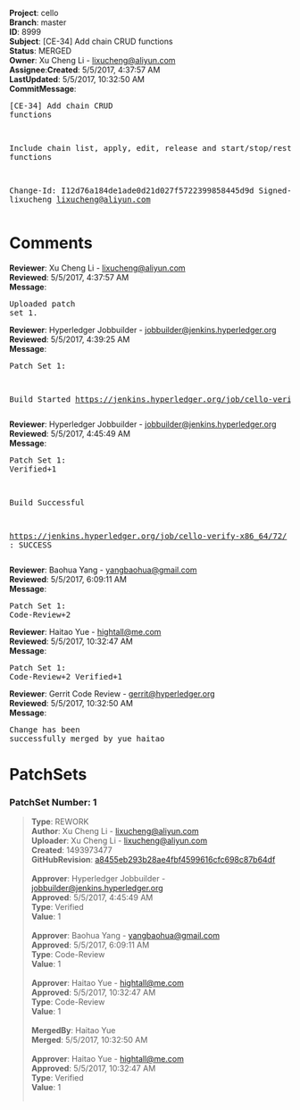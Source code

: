 <strong>Project</strong>: cello</br><strong>Branch</strong>: master<br><strong>ID</strong>: 8999<br><strong>Subject</strong>: [CE-34] Add chain CRUD functions<br><strong>Status</strong>: MERGED<br><strong>Owner</strong>: Xu Cheng Li - lixucheng@aliyun.com<br><strong>Assignee</strong>:<strong>Created</strong>: 5/5/2017, 4:37:57 AM<br><strong>LastUpdated</strong>: 5/5/2017, 10:32:50 AM<br><strong>CommitMessage</strong>:<br><pre>[CE-34] Add chain CRUD functions

Include chain list, apply, edit, release and start/stop/restart functions

Change-Id: I12d76a184de1ade0d21d027f5722399858445d9d
Signed-off-by: lixucheng <lixucheng@aliyun.com>
</pre><h1>Comments</h1><strong>Reviewer</strong>: Xu Cheng Li - lixucheng@aliyun.com<br><strong>Reviewed</strong>: 5/5/2017, 4:37:57 AM<br><strong>Message</strong>: <pre>Uploaded patch set 1.</pre><strong>Reviewer</strong>: Hyperledger Jobbuilder - jobbuilder@jenkins.hyperledger.org<br><strong>Reviewed</strong>: 5/5/2017, 4:39:25 AM<br><strong>Message</strong>: <pre>Patch Set 1:

Build Started https://jenkins.hyperledger.org/job/cello-verify-x86_64/72/</pre><strong>Reviewer</strong>: Hyperledger Jobbuilder - jobbuilder@jenkins.hyperledger.org<br><strong>Reviewed</strong>: 5/5/2017, 4:45:49 AM<br><strong>Message</strong>: <pre>Patch Set 1: Verified+1

Build Successful 

https://jenkins.hyperledger.org/job/cello-verify-x86_64/72/ : SUCCESS</pre><strong>Reviewer</strong>: Baohua Yang - yangbaohua@gmail.com<br><strong>Reviewed</strong>: 5/5/2017, 6:09:11 AM<br><strong>Message</strong>: <pre>Patch Set 1: Code-Review+2</pre><strong>Reviewer</strong>: Haitao Yue - hightall@me.com<br><strong>Reviewed</strong>: 5/5/2017, 10:32:47 AM<br><strong>Message</strong>: <pre>Patch Set 1: Code-Review+2 Verified+1</pre><strong>Reviewer</strong>: Gerrit Code Review - gerrit@hyperledger.org<br><strong>Reviewed</strong>: 5/5/2017, 10:32:50 AM<br><strong>Message</strong>: <pre>Change has been successfully merged by yue haitao</pre><h1>PatchSets</h1><h3>PatchSet Number: 1</h3><blockquote><strong>Type</strong>: REWORK<br><strong>Author</strong>: Xu Cheng Li - lixucheng@aliyun.com<br><strong>Uploader</strong>: Xu Cheng Li - lixucheng@aliyun.com<br><strong>Created</strong>: 1493973477<br><strong>GitHubRevision</strong>: [a8455eb293b28ae4fbf4599616cfc698c87b64df](https://github.com/hyperledger/cello/commit/a8455eb293b28ae4fbf4599616cfc698c87b64df)<br><br><strong>Approver</strong>: Hyperledger Jobbuilder - jobbuilder@jenkins.hyperledger.org<br><strong>Approved</strong>: 5/5/2017, 4:45:49 AM<br><strong>Type</strong>: Verified<br><strong>Value</strong>: 1<br><br><strong>Approver</strong>: Baohua Yang - yangbaohua@gmail.com<br><strong>Approved</strong>: 5/5/2017, 6:09:11 AM<br><strong>Type</strong>: Code-Review<br><strong>Value</strong>: 1<br><br><strong>Approver</strong>: Haitao Yue - hightall@me.com<br><strong>Approved</strong>: 5/5/2017, 10:32:47 AM<br><strong>Type</strong>: Code-Review<br><strong>Value</strong>: 1<br><br><strong>MergedBy</strong>: Haitao Yue<br><strong>Merged</strong>: 5/5/2017, 10:32:50 AM<br><br><strong>Approver</strong>: Haitao Yue - hightall@me.com<br><strong>Approved</strong>: 5/5/2017, 10:32:47 AM<br><strong>Type</strong>: Verified<br><strong>Value</strong>: 1<br><br></blockquote>